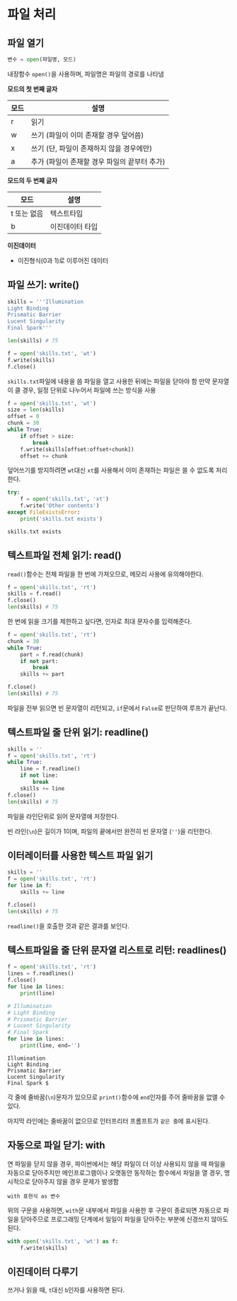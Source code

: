 # 파일 처리

## 파일 열기

```python
변수 = open(파일명, 모드)
```
내장함수 `open()`을 사용하며, 파일명은 파일의 경로를 나타냄

**모드의 첫 번째 글자**

모드|설명
---|---
r|읽기
w|쓰기 (파일이 이미 존재할 경우 덮어씀)
x|쓰기 (단, 파일이 존재하지 않을 경우에만)
a|추가 (파일이 존재할 경우 파일의 끝부터 추가)

**모드의 두 번째 글자**

모드|설명
---|---
t 또는 없음|텍스트타입
b|이진데이터 타입


**이진데이터**  
- 이진형식(0과 1)로 이루어진 데이터  



## 파일 쓰기: write()

```python
skills = '''Illumination
Light Binding
Prismatic Barrier
Lucent Singularity
Final Spark'''

len(skills) # 75
```

```python
f = open('skills.txt', 'wt')
f.write(skills)
f.close()
```

`skills.txt`파일에 내용을 씀
파일을 열고 사용한 뒤에는 파일을 닫아야 함
만약 문자열이 클 경우, 일정 단위로 나누어서 파일에 쓰는 방식을 사용

```python
f = open('skills.txt', 'wt')
size = len(skills)
offset = 0
chunk = 30
while True:
    if offset > size:
        break
    f.write(skills[offset:offset+chunk])
    offset += chunk
```

덮어쓰기를 방지하려면 `wt`대신 `xt`를 사용해서 이미 존재하는 파일은 쓸 수 없도록 처리한다.

```python
try:
    f = open('skills.txt', 'xt')
    f.write('Other contents')
except FileExistsError:
    print('skills.txt exists')

skills.txt exists
```

## 텍스트파일 전체 읽기: read()

`read()`함수는 전체 파일을 한 번에 가져오므로, 메모리 사용에 유의해야한다.

```python
f = open('skills.txt', 'rt')
skills = f.read()
f.close()
len(skills) # 75
```

한 번에 읽을 크기를 제한하고 싶다면, 인자로 최대 문자수를 입력해준다.

```python
f = open('skills.txt', 'rt')
chunk = 30
while True:
    part = f.read(chunk)
    if not part:
        break
    skills += part

f.close()
len(skills) # 75
```

파일을 전부 읽으면 빈 문자열이 리턴되고, `if`문에서 `False`로 판단하여 루프가 끝난다.

## 텍스트파일 줄 단위 읽기: readline()

```python
skills = ''
f = open('skills.txt', 'rt')
while True:
    line = f.readline()
    if not line:
        break
    skills += line
f.close()
len(skills) # 75
```
파일을 라인단위로 읽어 문자열에 저장한다.

빈 라인(`\n`)은 길이가 1이며, 파일의 끝에서만 완전히 빈 문자열 (`''`)을 리턴한다.

## 이터레이터를 사용한 텍스트 파일 읽기

```python
skills = ''
f = open('skills.txt', 'rt')
for line in f:
    skills += line

f.close()
len(skills) # 75
```

`readline()`을 호출한 것과 같은 결과를 보인다.

## 텍스트파일을 줄 단위 문자열 리스트로 리턴: readlines()

```python
f = open('skills.txt', 'rt')
lines = f.readlines()
f.close()
for line in lines:
    print(line)

# Illumination
# Light Binding
# Prismatic Barrier
# Lucent Singularity
# Final Spark
for line in lines:
    print(line, end='')
```
``` 
Illumination
Light Binding
Prismatic Barrier
Lucent Singularity
Final Spark $
```

각 줄에 줄바꿈(`\n`)문자가 있으므로 `print()`함수에 `end`인자를 주어 줄바꿈을 없앨 수 있다.

마지막 라인에는 줄바꿈이 없으므로 인터프리터 프롬프트가 `같은 줄`에 표시된다.

## 자동으로 파일 닫기: with

연 파일을 닫지 않을 경우, 파이썬에서는 해당 파일이 더 이상 사용되지 않을 때 파일을 자동으로 닫아주지만 메인프로그램이나 오랫동안 동작하는 함수에서 파일을 열 경우, 명시적으로 닫아주지 않을 경우 문제가 발생함

```
with 표현식 as 변수
```
위의 구문을 사용하면, `with`문 내부에서 파일을 사용한 후 구문이 종료되면 자동으로 파일을 닫아주므로 프로그래밍 단계에서 일일이 파일을 닫아주는 부분에 신경쓰지 않아도 된다.

```python
with open('skills.txt', 'wt') as f:
    f.write(skills)
```

## 이진데이터 다루기

쓰거나 읽을 때, `t`대신 `b`인자를 사용하면 된다.
